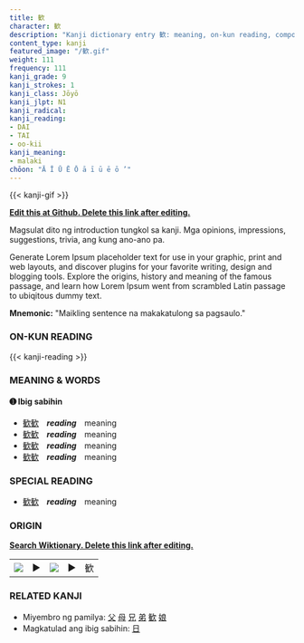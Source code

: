 ```yaml
---
title: 歓
character: 歓
description: "Kanji dictionary entry 歓: meaning, on-kun reading, compounds, origin, related kanji"
content_type: kanji
featured_image: "/歓.gif"
weight: 111
frequency: 111
kanji_grade: 9
kanji_strokes: 1
kanji_class: Jōyō
kanji_jlpt: N1
kanji_radical: 
kanji_reading: 
- DAI
- TAI
- oo-kii
kanji_meaning:
- malaki
chōon: "Ā Ī Ū Ē Ō ā ī ū ē ō ’"
---
```

[//]: # (Don't edit the line below. Kanji animated GIF code is automatically generated.)
{{< kanji-gif >}}

[//]: # (Edit below this line.)

**[Edit this at Github. Delete this link after editing.](https://github.com/tim0g/tim/tree/main/content/kanji/歓/index.md)**

Magsulat dito ng introduction tungkol sa kanji. Mga opinions, impressions, suggestions, trivia, ang kung ano-ano pa.

Generate Lorem Ipsum placeholder text for use in your graphic, print and web layouts, and discover plugins for your favorite writing, design and blogging tools. Explore the origins, history and meaning of the famous passage, and learn how Lorem Ipsum went from scrambled Latin passage to ubiqitous dummy text.
 
**Mnemonic:** "Maikling sentence na makakatulong sa pagsaulo."

### ON-KUN READING

[//]: # (Don't edit the line below. ON-KUN READING code is automatically generated.)
{{< kanji-reading >}}

### MEANING & WORDS

#### ➊ **Ibig sabihin**
  - [歓](../歓)[歓](../歓)　***reading***　meaning
  - [歓](../歓)[歓](../歓)　***reading***　meaning
  - [歓](../歓)[歓](../歓)　***reading***　meaning
  - [歓](../歓)[歓](../歓)　***reading***　meaning

### SPECIAL READING
  - [歓](../歓)[歓](../歓)　***reading***　meaning

### ORIGIN

**[Search Wiktionary. Delete this link after editing.](https://wiktionary.org/wiki/歓)**
<table class="kanji-table"><tr><td>
<img src="60px-歓-bronze.svg.png">
</td><td>▶</td><td>
<img src="60px-歓-oracle.svg.png">
</td><td>▶</td>
<td class="kanji-origin">歓</td>
</tr></table>

### RELATED KANJI
- Miyembro ng pamilya: [父](../父) [母](../母) [兄](../兄) [弟](../弟) [歓](../歓) [娘](../娘)
- Magkatulad ang ibig sabihin: [日](../日)
